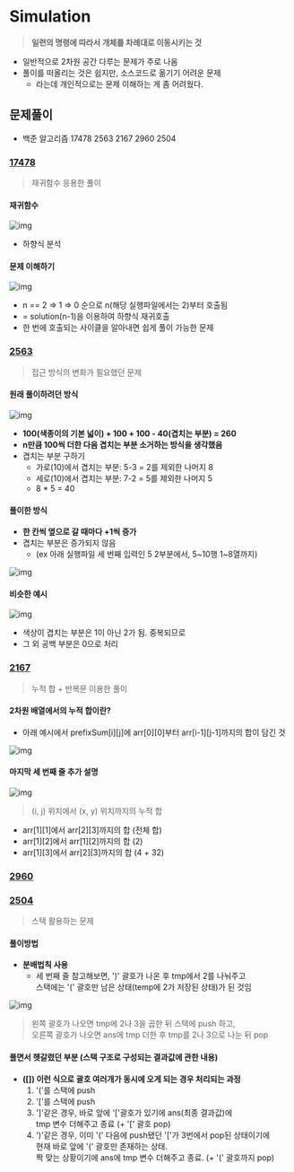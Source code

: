 # Simulation
> <b>일련의 명령에 따라서 개체를 차례대로 이동시키는 것 </b>
- 일반적으로 2차원 공간 다루는 문제가 주로 나옴
- 풀이를 떠올리는 것은 쉽지만, 소스코드로 옮기기 어려운 문제
  - 라는데 개인적으로는 문제 이해하는 게 좀 어려웠다.
## 문제풀이
- 백준 알고리즘 17478 2563 2167 2960 2504

### [17478](https://www.acmicpc.net/problem/17478)
> 재귀함수 응용한 풀이
#### 재귀함수
![img](img/2.%2017478%20%EC%9E%AC%EA%B7%80%ED%95%A8%EC%88%98.png)
- 하향식 분석
#### 문제 이해하기
![img](img/2.%2017478%EC%B6%9C%EB%A0%A5_1.JPG)
- n == 2 => 1 => 0 순으로 n(해당 실행파일에서는 2)부터 호출됨
- = solution(n-1)을 이용하여 하향식 재귀호출
- 한 번에 호출되는 사이클을 알아내면 쉽게 풀이 가능한 문제

### [2563](https://www.acmicpc.net/problem/2563)
> 접근 방식의 변화가 필요했던 문제
#### 원래 풀이하려던 방식
![img](img/2.%202563%20%EB%AC%B8%EC%A0%9C.JPG)

- <b>100(색종이의 기본 넓이) + 100 + 100 - 40(겹치는 부분) = 260</b>
- <b>n만큼 100씩 더한 다음 겹치는 부분 소거하는 방식을 생각했음</b>
- 겹치는 부분 구하기
  - 가로(10)에서 겹치는 부분: 5-3 = 2를 제외한 나머지 8
  - 세로(10)에서 겹치는 부분: 7-2 = 5를 제외한 나머지 5
  - 8 * 5 = 40
  
#### <b>풀이한 방식</b>
- <b>한 칸씩 옆으로 갈 때마다 +1씩 증가</b>
- 겹치는 부분은 증가되지 않음 
  - (ex 아래 실행파일 세 번째 입력인 5 2부분에서, 5~10행 1~8열까지)

![img](img/2.%202563%20%EC%B6%9C%EB%A0%A5.JPG)
#### 비슷한 예시
![img](img/2.%202563%20%EC%A2%85%EC%9D%B4.png)
- 색상이 겹치는 부분은 1이 아닌 2가 됨. 중복되므로
- 그 외 공백 부분은 0으로 처리

### [2167](https://www.acmicpc.net/problem/2167)
> 누적 합 + 반복문 이용한 풀이
#### 2차원 배열에서의 누적 합이란?
- 아래 예시에서 prefixSum[i][j]에 arr[0][0]부터 arr[i-1][j-1]까지의 합이 담긴 것

![img](img/2.%202167%20%EB%88%84%EC%A0%81%20%ED%95%A9.png)

#### <b> 마지막 세 번째 줄 추가 설명 </b>
![img](img/2.%202167%20%EC%9E%85%EB%A0%A5.JPG)
> (i, j) 위치에서 (x, y) 위치까지의 누적 합
- arr[1][1]에서 arr[2][3]까지의 합 (전체 합)
- arr[1][2]에서 arr[1][2]까지의 합 (2)
- arr[1][3]에서 arr[2][3]까지의 합 (4 + 32)

### [2960](https://www.acmicpc.net/problem/2960)


### [2504](https://www.acmicpc.net/problem/2504)
> 스택 활용하는 문제

#### <b>풀이방법</b>
- <b>분배법칙 사용</b>
    - 세 번째 줄 참고해보면, ')' 괄호가 나온 후 tmp에서 2를 나눠주고  
      스택에는 '(' 괄호만 남은 상태(temp에 2가 저장된 상태)가 된 것임 

![img](img/2.%202504%20%EB%B6%84%EB%B0%B0.JPG)
> 왼쪽 괄호가 나오면 tmp에 2나 3을 곱한 뒤 스택에 push 하고,  
> 오른쪽 괄호가 나오면 ans에 tmp 더한 후 tmp를 2나 3으로 나눈 뒤 pop 

#### <b>풀면서 헷갈렸던 부분 (스택 구조로 구성되는 결과값에 관한 내용)</b>
- <b> ([]) 이런 식으로 괄호 여러개가 동시에 오게 되는 경우 처리되는 과정 </b>
  1. '('를 스택에 push
  2. '['를 스택에 push
  3. ']'같은 경우, 바로 앞에 '['괄호가 있기에 ans(최종 결과값)에  
    tmp 변수 더해주고 종료 (+ '[' 괄호 pop)
  4. ')'같은 경우, 이미 '(' 다음에 push됐던 '['가 3번에서 pop된 상태이기에   
    현재 바로 앞에 '(' 괄호만 존재하는 상태.  
    짝 맞는 상황이기에 ans에 tmp 변수 더해주고 종료. (+ '(' 괄호까지 pop)


